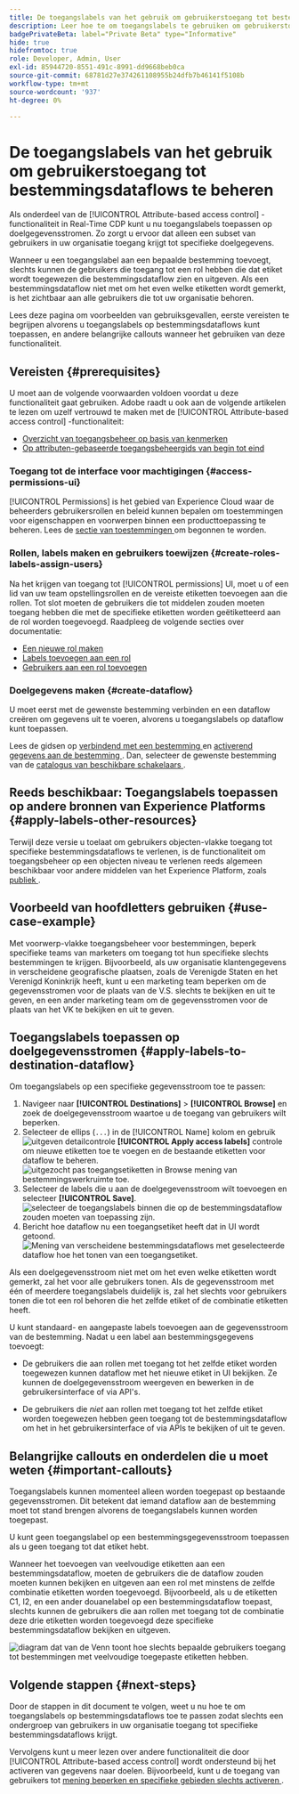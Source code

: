 ```yaml
---
title: De toegangslabels van het gebruik om gebruikerstoegang tot bestemmingsdataflows te beheren
description: Leer hoe te om toegangslabels te gebruiken om gebruikerstoegang tot bestemmingsdataflows te beheren zodat slechts een ondergroep van gebruikers in uw organisatie toegang tot specifieke bestemmingsdataflows krijgt.
badgePrivateBeta: label="Private Beta" type="Informative"
hide: true
hidefromtoc: true
role: Developer, Admin, User
exl-id: 85944720-8551-491c-8991-dd9668beb0ca
source-git-commit: 68781d27e374261108955b24dfb7b46141f5108b
workflow-type: tm+mt
source-wordcount: '937'
ht-degree: 0%

---
```


# De toegangslabels van het gebruik om gebruikerstoegang tot bestemmingsdataflows te beheren

Als onderdeel van de [!UICONTROL Attribute-based access control] -functionaliteit in Real-Time CDP kunt u nu toegangslabels toepassen op doelgegevensstromen. Zo zorgt u ervoor dat alleen een subset van gebruikers in uw organisatie toegang krijgt tot specifieke doelgegevens.

Wanneer u een toegangslabel aan een bepaalde bestemming toevoegt, slechts kunnen de gebruikers die toegang tot een rol hebben die dat etiket wordt toegewezen die bestemmingsdataflow zien en uitgeven. Als een bestemmingsdataflow niet met om het even welke etiketten wordt gemerkt, is het zichtbaar aan alle gebruikers die tot uw organisatie behoren.

Lees deze pagina om voorbeelden van gebruiksgevallen, eerste vereisten te begrijpen alvorens u toegangslabels op bestemmingsdataflows kunt toepassen, en andere belangrijke callouts wanneer het gebruiken van deze functionaliteit.

## Vereisten {#prerequisites}

U moet aan de volgende voorwaarden voldoen voordat u deze functionaliteit gaat gebruiken. Adobe raadt u ook aan de volgende artikelen te lezen om uzelf vertrouwd te maken met de [!UICONTROL Attribute-based access control] -functionaliteit:

* [Overzicht van toegangsbeheer op basis van kenmerken](/help/access-control/abac/overview.md)
* [Op attributen-gebaseerde toegangsbeheergids van begin tot eind](/help/access-control/abac/end-to-end-guide.md)

### Toegang tot de interface voor machtigingen {#access-permissions-ui}

[!UICONTROL Permissions] is het gebied van Experience Cloud waar de beheerders gebruikersrollen en beleid kunnen bepalen om toestemmingen voor eigenschappen en voorwerpen binnen een producttoepassing te beheren. Lees de [ sectie van toestemmingen ](/help/access-control/abac/end-to-end-guide.md#permissions) om begonnen te worden.

### Rollen, labels maken en gebruikers toewijzen {#create-roles-labels-assign-users}

Na het krijgen van toegang tot [!UICONTROL permissions] UI, moet u of een lid van uw team opstellingsrollen en de vereiste etiketten toevoegen aan die rollen. Tot slot moeten de gebruikers die tot middelen zouden moeten toegang hebben die met de specifieke etiketten worden geëtiketteerd aan de rol worden toegevoegd. Raadpleeg de volgende secties over documentatie:

* [Een nieuwe rol maken](/help/access-control/abac/ui/roles.md)
* [Labels toevoegen aan een rol](/help/access-control/abac/end-to-end-guide.md#label-roles)
* [Gebruikers aan een rol toevoegen](/help/access-control/ui/users.md)

### Doelgegevens maken {#create-dataflow}

U moet eerst met de gewenste bestemming verbinden en een dataflow creëren om gegevens uit te voeren, alvorens u toegangslabels op dataflow kunt toepassen.

Lees de gidsen op [ verbindend met een bestemming ](/help/destinations/ui/connect-destination.md) en [ activerend gegevens aan de bestemming ](/help/destinations/ui/activation-overview.md). Dan, selecteer de gewenste bestemming van de [ catalogus van beschikbare schakelaars ](/help/destinations/catalog/overview.md).

## Reeds beschikbaar: Toegangslabels toepassen op andere bronnen van Experience Platforms {#apply-labels-other-resources}

Terwijl deze versie u toelaat om gebruikers objecten-vlakke toegang tot specifieke bestemmingsdataflows te verlenen, is de functionaliteit om toegangsbeheer op een objecten niveau te verlenen reeds algemeen beschikbaar voor andere middelen van het Experience Platform, zoals [ publiek ](/help/access-control/abac/end-to-end-guide.md#apply-labels-to-segments).

## Voorbeeld van hoofdletters gebruiken {#use-case-example}

Met voorwerp-vlakke toegangsbeheer voor bestemmingen, beperk specifieke teams van marketers om toegang tot hun specifieke slechts bestemmingen te krijgen. Bijvoorbeeld, als uw organisatie klantengegevens in verscheidene geografische plaatsen, zoals de Verenigde Staten en het Verenigd Koninkrijk heeft, kunt u een marketing team beperken om de gegevensstromen voor de plaats van de V.S. slechts te bekijken en uit te geven, en een ander marketing team om de gegevensstromen voor de plaats van het VK te bekijken en uit te geven.

## Toegangslabels toepassen op doelgegevensstromen {#apply-labels-to-destination-dataflow}

Om toegangslabels op een specifieke gegevensstroom toe te passen:

1. Navigeer naar **[!UICONTROL Destinations]** > **[!UICONTROL Browse]** en zoek de doelgegevensstroom waartoe u de toegang van gebruikers wilt beperken.
1. Selecteer de ellips (`...`) in de [!UICONTROL Name] kolom en gebruik ![ uitgeven detailcontrole ](/help/images/icons/key.png) **[!UICONTROL Apply access labels]** controle om nieuwe etiketten toe te voegen en de bestaande etiketten voor dataflow te beheren.
   ![ uitgezocht pas toegangsetiketten in Browse mening van bestemmingswerkruimte toe.](/help/access-control/images/olac/apply-access-labels.png)
1. Selecteer de labels die u aan de doelgegevensstroom wilt toevoegen en selecteer **[!UICONTROL Save]**.
   ![ selecteer de toegangslabels binnen die op de bestemmingsdataflow zouden moeten van toepassing zijn.](/help/access-control/images/olac/view-access-labels.png)
1. Bericht hoe dataflow nu een toegangsetiket heeft dat in UI wordt getoond.
   ![ Mening van verscheidene bestemmingsdataflows met geselecteerde dataflow hoe het tonen van een toegangsetiket.](/help/access-control/images/olac/dataflow-with-access-label.png)

Als een doelgegevensstroom niet met om het even welke etiketten wordt gemerkt, zal het voor alle gebruikers tonen. Als de gegevensstroom met één of meerdere toegangslabels duidelijk is, zal het slechts voor gebruikers tonen die tot een rol behoren die het zelfde etiket of de combinatie etiketten heeft.

U kunt standaard- en aangepaste labels toevoegen aan de gegevensstroom van de bestemming. Nadat u een label aan bestemmingsgegevens toevoegt:

* De gebruikers die aan rollen met toegang tot het zelfde etiket worden toegewezen kunnen dataflow met het nieuwe etiket in UI bekijken. Ze kunnen de doelgegevensstroom weergeven en bewerken in de gebruikersinterface of via API&#39;s.

* De gebruikers die *niet* aan rollen met toegang tot het zelfde etiket worden toegewezen hebben geen toegang tot de bestemmingsdataflow om het in het gebruikersinterface of via APIs te bekijken of uit te geven.

## Belangrijke callouts en onderdelen die u moet weten {#important-callouts}

Toegangslabels kunnen momenteel alleen worden toegepast op bestaande gegevensstromen. Dit betekent dat iemand dataflow aan de bestemming moet tot stand brengen alvorens de toegangslabels kunnen worden toegepast.

U kunt geen toegangslabel op een bestemmingsgegevensstroom toepassen als u geen toegang tot dat etiket hebt.

Wanneer het toevoegen van veelvoudige etiketten aan een bestemmingsdataflow, moeten de gebruikers die de dataflow zouden moeten kunnen bekijken en uitgeven aan een rol met minstens de zelfde combinatie etiketten worden toegevoegd. Bijvoorbeeld, als u de etiketten C1, I2, en een ander douanelabel op een bestemmingsdataflow toepast, slechts kunnen de gebruikers die aan rollen met toegang tot de combinatie deze drie etiketten worden toegevoegd deze specifieke bestemmingsdataflow bekijken en uitgeven.

![ diagram dat van de Venn toont hoe slechts bepaalde gebruikers toegang tot bestemmingen met veelvoudige toegepaste etiketten hebben.](/help/access-control/images/olac/multiple-labels-venn.png)

## Volgende stappen {#next-steps}

Door de stappen in dit document te volgen, weet u nu hoe te om toegangslabels op bestemmingsdataflows toe te passen zodat slechts een ondergroep van gebruikers in uw organisatie toegang tot specifieke bestemmingsdataflows krijgt.

Vervolgens kunt u meer lezen over andere functionaliteit die door [!UICONTROL Attribute-based access control] wordt ondersteund bij het activeren van gegevens naar doelen. Bijvoorbeeld, kunt u de toegang van gebruikers tot [ mening beperken en specifieke gebieden slechts activeren ](/help/access-control/abac/overview.md#destinations).
